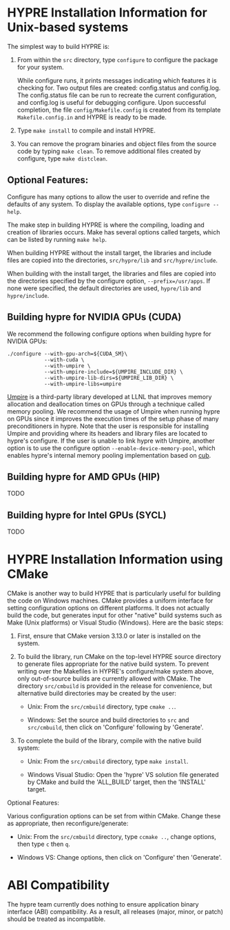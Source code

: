 <!--
Copyright (c) 1998 Lawrence Livermore National Security, LLC and other
HYPRE Project Developers. See the top-level COPYRIGHT file for details.

SPDX-License-Identifier: (Apache-2.0 OR MIT)
-->

HYPRE Installation Information for Unix-based systems
=====================================================

The simplest way to build HYPRE is:

1. From within the `src` directory, type `configure` to configure the package
   for your system.

   While configure runs, it prints messages indicating which features it is
   checking for.  Two output files are created: config.status and config.log.
   The config.status file can be run to recreate the current configuration, and
   config.log is useful for debugging configure.  Upon successful completion,
   the file `config/Makefile.config` is created from its template
   `Makefile.config.in` and HYPRE is ready to be made.

2. Type `make install` to compile and install HYPRE.

3. You can remove the program binaries and object files from the source code by
   typing `make clean`.  To remove additional files created by configure, type
   `make distclean`.

## Optional Features:

Configure has many options to allow the user to override and refine the defaults
of any system. To display the available options, type `configure --help`.

The make step in building HYPRE is where the compiling, loading and creation of
libraries occurs. Make has several options called targets, which can be listed
by running `make help`.

When building HYPRE without the install target, the libraries and include files
are copied into the directories, `src/hypre/lib` and `src/hypre/include`.

When building with the install target, the libraries and files are copied into
the directories specified by the configure option, `--prefix=/usr/apps`. If none
were specified, the default directories are used, `hypre/lib` and `hypre/include`.

## Building hypre for NVIDIA GPUs (CUDA)

We recommend the following configure options when building hypre for NVIDIA GPUs:

```
./configure --with-gpu-arch=${CUDA_SM}\
            --with-cuda \
            --with-umpire \
            --with-umpire-include=${UMPIRE_INCLUDE_DIR} \
            --with-umpire-lib-dirs=${UMPIRE_LIB_DIR} \
            --with-umpire-libs=umpire
```
[Umpire](https://github.com/LLNL/Umpire) is a third-party library developed at LLNL that
improves memory allocation and deallocation times on GPUs through a technique called
memory pooling. We recommend the usage of Umpire when running hypre on GPUs since it
improves the execution times of the setup phase of many preconditioners in hypre. Note
that the user is responsible for installing Umpire and providing where its headers and
library files are located to hypre's configure. If the user is unable to link hypre with
Umpire, another option is to use the configure option `--enable-device-memory-pool`, which
enables hypre's internal memory pooling implementation based on
[cub](https://github.com/NVIDIA/cub).

## Building hypre for AMD GPUs (HIP)

TODO

## Building hypre for Intel GPUs (SYCL)

TODO

HYPRE Installation Information using CMake
==========================================

CMake is another way to build HYPRE that is particularly useful for building the
code on Windows machines.  CMake provides a uniform interface for setting
configuration options on different platforms.  It does not actually build the
code, but generates input for other "native" build systems such as Make (Unix
platforms) or Visual Studio (Windows).  Here are the basic steps:

1. First, ensure that CMake version 3.13.0 or later is installed on the system.

2. To build the library, run CMake on the top-level HYPRE source directory to
   generate files appropriate for the native build system.  To prevent writing
   over the Makefiles in HYPRE's configure/make system above, only out-of-source
   builds are currently allowed with CMake. The directory `src/cmbuild`
   is provided in the release for convenience, but
   alternative build directories may be created by the user:

   - Unix: From the `src/cmbuild` directory, type `cmake ..`.

   - Windows: Set the source and build directories to `src` and `src/cmbuild`,
     then click on 'Configure' following by 'Generate'.

3. To complete the build of the library, compile with the native build system:

   - Unix: From the `src/cmbuild` directory, type `make install`.

   - Windows Visual Studio: Open the 'hypre' VS solution file generated by CMake
     and build the 'ALL_BUILD' target, then the 'INSTALL' target.

Optional Features:

Various configuration options can be set from within CMake.  Change these as
appropriate, then reconfigure/generate:

- Unix: From the `src/cmbuild` directory, type `ccmake ..`, change options, then
  type `c` then `q`.

- Windows VS: Change options, then click on 'Configure' then 'Generate'.


ABI Compatibility
=================

The hypre team currently does nothing to ensure application binary interface
(ABI) compatibility.  As a result, all releases (major, minor, or patch) should
be treated as incompatible.
